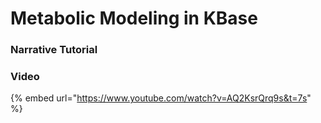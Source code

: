 # Metabolic Modeling in KBase

### Narrative Tutorial



### Video

{% embed url="https://www.youtube.com/watch?v=AQ2KsrQrq9s&t=7s" %}



